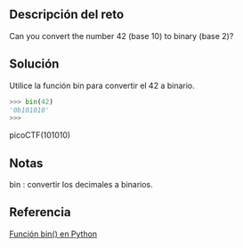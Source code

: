 ## Descripción del reto
Can you convert the number 42 (base 10) to binary (base 2)?
## Solución
Utilice la función bin para convertir el 42 a binario.

``` python
>>> bin(42)
'0b101010'
>>> 
```

picoCTF(101010)
## Notas
bin : convertir los decimales a binarios.

## Referencia
[Función bin() en Python](https://thedataschools.com/python/funciones/bin-funcion.html)